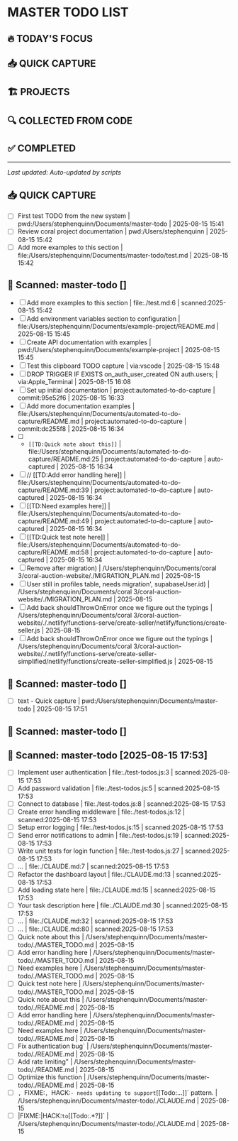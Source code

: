 # MASTER TODO LIST

## 🔥 TODAY'S FOCUS

## 📥 QUICK CAPTURE
<!-- All quick todos land here first -->

## 🏗️ PROJECTS
<!-- Organized by project -->

## 🔍 COLLECTED FROM CODE
<!-- Auto-scanned TODO comments -->

## ✅ COMPLETED
<!-- Archived completed items -->

---
*Last updated: Auto-updated by scripts*

## 📥 QUICK CAPTURE
- [ ] First test TODO from the new system | pwd:/Users/stephenquinn/Documents/master-todo | 2025-08-15 15:41
- [ ] Review coral project documentation | pwd:/Users/stephenquinn | 2025-08-15 15:42
- [ ] Add more examples to this section | file:/Users/stephenquinn/Documents/master-todo/test.md | 2025-08-15 15:42

## 📂 Scanned: master-todo []

- [ ] Add more examples to this section | file:./test.md:6 | scanned:2025-08-15 15:42
- [ ] Add environment variables section to configuration | file:/Users/stephenquinn/Documents/example-project/README.md | 2025-08-15 15:45
- [ ] Create API documentation with examples | pwd:/Users/stephenquinn/Documents/example-project | 2025-08-15 15:45
- [ ] Test this clipboard TODO capture | via:vscode | 2025-08-15 15:48
- [ ] DROP TRIGGER IF EXISTS on_auth_user_created ON auth.users; | via:Apple_Terminal | 2025-08-15 16:08
- [ ] Set up initial documentation | project:automated-to-do-capture | commit:95e52f6 | 2025-08-15 16:33
- [ ] Add more documentation examples | file:/Users/stephenquinn/Documents/automated-to-do-capture/README.md | project:automated-to-do-capture | commit:dc255f8 | 2025-08-15 16:34
- [ ] - `[[TD:Quick note about this]]` | file:/Users/stephenquinn/Documents/automated-to-do-capture/README.md:25 | project:automated-to-do-capture | auto-captured | 2025-08-15 16:34
- [ ] // [[TD:Add error handling here]] | file:/Users/stephenquinn/Documents/automated-to-do-capture/README.md:39 | project:automated-to-do-capture | auto-captured | 2025-08-15 16:34
- [ ] [[TD:Need examples here]] | file:/Users/stephenquinn/Documents/automated-to-do-capture/README.md:49 | project:automated-to-do-capture | auto-captured | 2025-08-15 16:34
- [ ] [[TD:Quick test note here]] | file:/Users/stephenquinn/Documents/automated-to-do-capture/README.md:58 | project:automated-to-do-capture | auto-captured | 2025-08-15 16:34
- [ ] Remove after migration) | /Users/stephenquinn/Documents/coral 3/coral-auction-website/./MIGRATION_PLAN.md | 2025-08-15
- [ ] User still in profiles table, needs migration', supabaseUser.id) | /Users/stephenquinn/Documents/coral 3/coral-auction-website/./MIGRATION_PLAN.md | 2025-08-15
- [ ] Add back shouldThrowOnError once we figure out the typings | /Users/stephenquinn/Documents/coral 3/coral-auction-website/./.netlify/functions-serve/create-seller/netlify/functions/create-seller.js | 2025-08-15
- [ ] Add back shouldThrowOnError once we figure out the typings | /Users/stephenquinn/Documents/coral 3/coral-auction-website/./.netlify/functions-serve/create-seller-simplified/netlify/functions/create-seller-simplified.js | 2025-08-15

## 📂 Scanned: master-todo []

- [ ] text - Quick capture | pwd:/Users/stephenquinn/Documents/master-todo | 2025-08-15 17:51

## 📂 Scanned: master-todo []


## 📂 Scanned: master-todo [2025-08-15 17:53]

- [ ] Implement user authentication | file:./test-todos.js:3 | scanned:2025-08-15 17:53
- [ ] Add password validation | file:./test-todos.js:5 | scanned:2025-08-15 17:53
- [ ] Connect to database | file:./test-todos.js:8 | scanned:2025-08-15 17:53
- [ ] Create error handling middleware | file:./test-todos.js:12 | scanned:2025-08-15 17:53
- [ ] Setup error logging | file:./test-todos.js:15 | scanned:2025-08-15 17:53
- [ ] Send error notifications to admin | file:./test-todos.js:19 | scanned:2025-08-15 17:53
- [ ] Write unit tests for login function | file:./test-todos.js:27 | scanned:2025-08-15 17:53
- [ ] ... | file:./CLAUDE.md:7 | scanned:2025-08-15 17:53
- [ ] Refactor the dashboard layout | file:./CLAUDE.md:13 | scanned:2025-08-15 17:53
- [ ] Add loading state here | file:./CLAUDE.md:15 | scanned:2025-08-15 17:53
- [ ] Your task description here | file:./CLAUDE.md:30 | scanned:2025-08-15 17:53
- [ ] ... | file:./CLAUDE.md:32 | scanned:2025-08-15 17:53
- [ ] ... | file:./CLAUDE.md:80 | scanned:2025-08-15 17:53
- [ ] Quick note about this | /Users/stephenquinn/Documents/master-todo/./MASTER_TODO.md | 2025-08-15
- [ ] Add error handling here | /Users/stephenquinn/Documents/master-todo/./MASTER_TODO.md | 2025-08-15
- [ ] Need examples here | /Users/stephenquinn/Documents/master-todo/./MASTER_TODO.md | 2025-08-15
- [ ] Quick test note here | /Users/stephenquinn/Documents/master-todo/./MASTER_TODO.md | 2025-08-15
- [ ] Quick note about this | /Users/stephenquinn/Documents/master-todo/./README.md | 2025-08-15
- [ ] Add error handling here | /Users/stephenquinn/Documents/master-todo/./README.md | 2025-08-15
- [ ] Need examples here | /Users/stephenquinn/Documents/master-todo/./README.md | 2025-08-15
- [ ] Fix authentication bug` | /Users/stephenquinn/Documents/master-todo/./README.md | 2025-08-15
- [ ] Add rate limiting" | /Users/stephenquinn/Documents/master-todo/./README.md | 2025-08-15
- [ ] Optimize this function | /Users/stephenquinn/Documents/master-todo/./README.md | 2025-08-15
- [ ] `, `FIXME:`, `HACK:` - needs updating to support `[[Todo:...]]` pattern. | /Users/stephenquinn/Documents/master-todo/./CLAUDE.md | 2025-08-15
- [ ] |FIXME:|HACK:` to `[[Todo:.*?]]` | /Users/stephenquinn/Documents/master-todo/./CLAUDE.md | 2025-08-15
